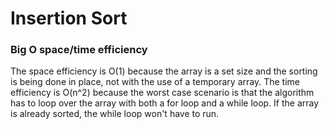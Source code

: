 # Insertion Sort

### Big O space/time efficiency

The space efficiency is O(1) because the array is a set size and the sorting is being done in place, not with the use of a temporary array.
The time efficiency is O(n^2) because the worst case scenario is that the algorithm has to loop over the array with both a for loop and a while loop. If the array is already sorted, the while loop won't have to run.

